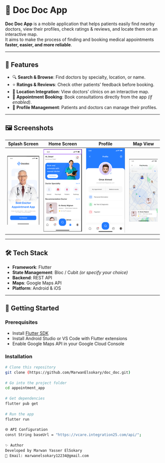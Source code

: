 # 🏥 Doc Doc App

**Doc Doc App** is a mobile application that helps patients easily find nearby doctors, view their profiles, check ratings & reviews, and locate them on an interactive map.  
It aims to make the process of finding and booking medical appointments **faster, easier, and more reliable**.

---

## 📌 Features
- 🔍 **Search & Browse**: Find doctors by specialty, location, or name.
- ⭐ **Ratings & Reviews**: Check other patients’ feedback before booking.
- 📍 **Location Integration**: View doctors’ clinics on an interactive map.
- 📅 **Appointment Booking**: Book consultations directly from the app *(if enabled)*.
- 👤 **Profile Management**: Patients and doctors can manage their profiles.

---

## 🖼️ Screenshots


| Splash Screen                      | Home Screen |  Profile                      | Map View                        |
|------------------------------------|-------------|-------------------------------------|------------------------------|
| ![Splash](assets/images/img_3.png) | ![Home](assets/images/img.png) | ![Profile](assets/images/img_1.png) | ![Map](assets/images/img_2.png) |

---

## 🛠️ Tech Stack
- **Framework**: Flutter
- **State Management**: Bloc / Cubit *(or specify your choice)*
- **Backend**: REST API
- **Maps**: Google Maps API
- **Platform**: Android & iOS

---

## 🚀 Getting Started

### Prerequisites
- Install [Flutter SDK](https://flutter.dev/docs/get-started/install)
- Install Android Studio or VS Code with Flutter extensions
- Enable Google Maps API in your Google Cloud Console

### Installation
```bash
# Clone this repository
git clone (https://github.com/MarwanElsokary/doc_doc.git)

# Go into the project folder
cd appointment_app

# Get dependencies
flutter pub get

# Run the app
flutter run

🌐 API Configuration
const String baseUrl = "https://vcare.integration25.com/api/";

✨ Author
Developed by Marwan Yasser ElSokary
📧 Email: marwanelsokary12234@gmail.com
